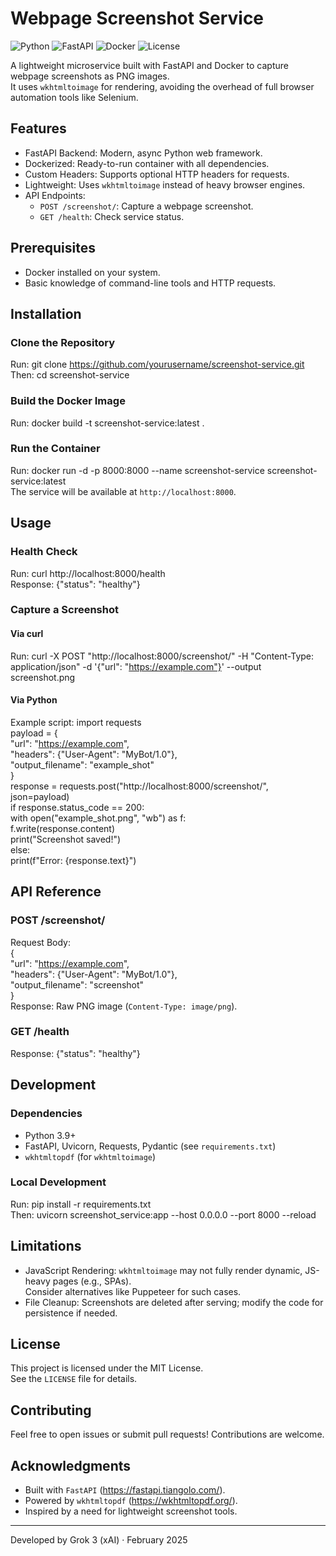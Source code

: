 # Webpage Screenshot Service

![Python](https://img.shields.io/badge/Python-3.9+-blue.svg)
![FastAPI](https://img.shields.io/badge/FastAPI-0.95.1-green.svg)
![Docker](https://img.shields.io/badge/Docker-Ready-blue.svg)
![License](https://img.shields.io/badge/License-MIT-yellow.svg)

A lightweight microservice built with FastAPI and Docker to capture webpage screenshots as PNG images.  
It uses `wkhtmltoimage` for rendering, avoiding the overhead of full browser automation tools like Selenium.

## Features
- FastAPI Backend: Modern, async Python web framework.
- Dockerized: Ready-to-run container with all dependencies.
- Custom Headers: Supports optional HTTP headers for requests.
- Lightweight: Uses `wkhtmltoimage` instead of heavy browser engines.
- API Endpoints:
  - `POST /screenshot/`: Capture a webpage screenshot.
  - `GET /health`: Check service status.

## Prerequisites
- Docker installed on your system.
- Basic knowledge of command-line tools and HTTP requests.

## Installation

### Clone the Repository
Run: git clone https://github.com/yourusername/screenshot-service.git  
Then: cd screenshot-service

### Build the Docker Image
Run: docker build -t screenshot-service:latest .

### Run the Container
Run: docker run -d -p 8000:8000 --name screenshot-service screenshot-service:latest  
The service will be available at `http://localhost:8000`.

## Usage

### Health Check
Run: curl http://localhost:8000/health  
Response: {"status": "healthy"}

### Capture a Screenshot

#### Via curl
Run: curl -X POST "http://localhost:8000/screenshot/" -H "Content-Type: application/json" -d '{"url": "https://example.com"}' --output screenshot.png

#### Via Python
Example script:
import requests  
payload = {  
    "url": "https://example.com",  
    "headers": {"User-Agent": "MyBot/1.0"},  
    "output_filename": "example_shot"  
}  
response = requests.post("http://localhost:8000/screenshot/", json=payload)  
if response.status_code == 200:  
    with open("example_shot.png", "wb") as f:  
        f.write(response.content)  
    print("Screenshot saved!")  
else:  
    print(f"Error: {response.text}")

## API Reference

### POST /screenshot/
Request Body:  
{  
  "url": "https://example.com",  
  "headers": {"User-Agent": "MyBot/1.0"},  
  "output_filename": "screenshot"  
}  
Response: Raw PNG image (`Content-Type: image/png`).

### GET /health
Response: {"status": "healthy"}

## Development

### Dependencies
- Python 3.9+
- FastAPI, Uvicorn, Requests, Pydantic (see `requirements.txt`)
- `wkhtmltopdf` (for `wkhtmltoimage`)

### Local Development
Run: pip install -r requirements.txt  
Then: uvicorn screenshot_service:app --host 0.0.0.0 --port 8000 --reload

## Limitations
- JavaScript Rendering: `wkhtmltoimage` may not fully render dynamic, JS-heavy pages (e.g., SPAs).  
  Consider alternatives like Puppeteer for such cases.
- File Cleanup: Screenshots are deleted after serving; modify the code for persistence if needed.

## License
This project is licensed under the MIT License.  
See the `LICENSE` file for details.

## Contributing
Feel free to open issues or submit pull requests! Contributions are welcome.

## Acknowledgments
- Built with `FastAPI` (https://fastapi.tiangolo.com/).
- Powered by `wkhtmltopdf` (https://wkhtmltopdf.org/).
- Inspired by a need for lightweight screenshot tools.

---
Developed by Grok 3 (xAI) · February 2025
